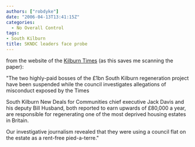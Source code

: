 ```yaml
---
authors: ["robdyke"]
date: "2006-04-13T13:41:15Z"
categories:
  - No Overall Control
tags:
- South Kilburn
title: SKNDC leaders face probe
---
```

from the website of the [Kilburn Times](http://www.kilburntimes.co.uk/content/camden/kilburntimes/news/story.aspx?brand=KLBTOnline&#38;category=news&#38;tBrand=northlondon24&#38;tCategory=newsklbt&#38;itemid=WeED05%20Apr%202006%2016%3A45%3A36%3A537) (as this saves me scanning the paper):

"The two highly-paid bosses of the £1bn South Kilburn regeneration project have been suspended while the council investigates allegations of misconduct exposed by the Times

South Kilburn New Deals for Communities chief executive Jack Davis and his deputy Bill Husband, both reported to earn upwards of £80,000 a year, are responsible for regenerating one of the most deprived housing estates in Britain.

Our investigative journalism revealed that they were using a council flat on the estate as a rent-free pied-a-terre."